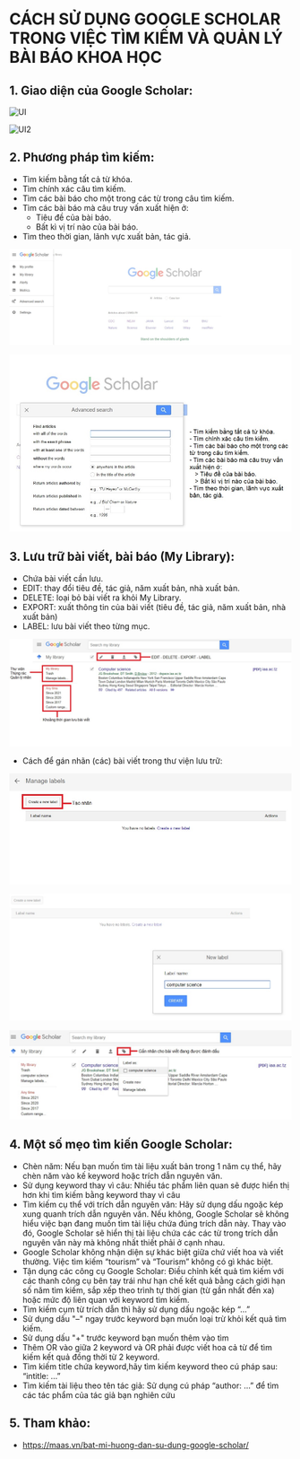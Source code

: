 # CÁCH SỬ DỤNG GOOGLE SCHOLAR TRONG VIỆC TÌM KIẾM VÀ QUẢN LÝ BÀI BÁO KHOA HỌC
## 1. Giao diện của Google Scholar:

![UI](https://maas.vn/wp-content/uploads/2020/06/N%C3%BAt-save-1.png)

![UI2](https://maas.vn/wp-content/uploads/2020/06/Th%C3%AAm-ti%C3%AAu-%C4%91%E1%BB%81-1.png)

## 2. Phương pháp tìm kiếm:
- Tìm kiếm bằng tất cả từ khóa.
- Tìm chính xác câu tìm kiếm.
- Tìm các bài báo cho một trong các từ trong câu tìm kiếm.
- Tìm các bài báo mà câu truy vấn xuất hiện ở:
  - Tiêu đề của bài báo.
  - Bất kì vị trí nào của bài báo.
- Tìm theo thời gian, lãnh vực xuất bản, tác giả.

![UI3](https://raw.githubusercontent.com/pham-nguyen-phuc-toan/CS519.L21.KHCL/main/Week2/res/QT12/1.jpg)

![UI4](https://raw.githubusercontent.com/pham-nguyen-phuc-toan/CS519.L21.KHCL/main/Week2/res/QT12/2.jpg)

## 3. Lưu trữ bài viết, bài báo (My Library):
- Chứa bài viết cần lưu.
- EDIT: thay đổi tiêu đề, tác giả, năm xuất bản, nhà xuất bản.
- DELETE: loại bỏ bài viết ra khỏi My Library.
- EXPORT: xuất thông tin của bài viết (tiêu đề, tác giả, năm xuất bản, nhà xuất bản)
- LABEL: lưu bài viết theo từng mục.

![UI5](https://raw.githubusercontent.com/pham-nguyen-phuc-toan/CS519.L21.KHCL/main/Week2/res/QT12/3.jpg)

- Cách để gán nhãn (các) bài viết trong thư viện lưu trữ:

![UI6](https://raw.githubusercontent.com/pham-nguyen-phuc-toan/CS519.L21.KHCL/main/Week2/res/QT12/5.jpg)

![UI7](https://raw.githubusercontent.com/pham-nguyen-phuc-toan/CS519.L21.KHCL/main/Week2/res/QT12/6.jpg)

![UI7](https://raw.githubusercontent.com/pham-nguyen-phuc-toan/CS519.L21.KHCL/main/Week2/res/QT12/7.jpg)

## 4. Một số mẹo tìm kiến Google Scholar:
- Chèn năm: Nếu bạn muốn tìm tài liệu xuất bản trong 1 năm cụ thể, hãy chèn năm vào kế keyword hoặc trích dẫn nguyên văn.
- Sử dụng keyword thay vì câu: Nhiều tác phẩm liên quan sẽ được hiển thị hơn khi tìm kiếm bằng keyword thay vì câu
- Tìm kiếm cụ thể với trích dẫn nguyên văn: Hãy sử dụng dấu ngoặc kép xung quanh trích dẫn nguyên văn. Nếu không, Google Scholar sẽ không hiểu việc bạn đang muốn tìm tài liệu chứa đúng trích dẫn này. Thay vào đó, Google Scholar sẽ hiển thị tài liệu chứa các các từ trong trích dẫn nguyên văn này mà không nhất thiết phải ở cạnh nhau.
- Google Scholar không nhận diện sự khác biệt giữa chứ viết hoa và viết thường. Việc tìm kiếm “tourism” và “Tourism” không có gì khác biệt.
- Tận dụng các công cụ Google Scholar: Điều chỉnh kết quả tìm kiếm với các thanh công cụ bên tay trái như hạn chế kết quả bằng cách giới hạn số năm tìm kiếm, sắp xếp theo trình tự thời gian (từ gần nhất đến xa) hoặc mức độ liên quan với keyword tìm kiếm.
- Tìm kiếm cụm từ trích dẫn thì hãy sử dụng dấu ngoặc kép “…”
- Sử dụng dấu "–" ngay trước keyword bạn muốn loại trừ khỏi kết quả tìm kiếm.
- Sử dụng dấu "+" trước keyword bạn muốn thêm vào tìm
- Thêm OR vào giữa 2 keyword và OR phải được viết hoa cả từ để tìm kiếm kết quả đồng thời từ 2 keyword.
- Tìm kiếm title chứa keyword,hãy tìm kiếm keyword theo cú pháp sau: “intitle: …”
- Tìm kiếm tài liệu theo tên tác giả: Sử dụng cú pháp “author: …” để tìm các tác phẩm của tác giả bạn nghiên cứu
## 5. Tham khảo:
- https://maas.vn/bat-mi-huong-dan-su-dung-google-scholar/
